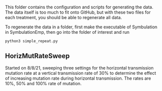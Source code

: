This folder contains the configuration and scripts for generating the data. The data itself is too much to fit onto GitHub, but with these two files for each treatment, you should be able to regenerate all data.

To regenerate the data in a folder, first make the executable of Symbulation in SymbulationEmp, then go into the folder of interest and run
```
python3 simple_repeat.py
```

## HorizMutRateSweep 
Started on 8/8/21, sweeping three settings for the horizontal transmission mutation rate at a vertical transmission rate of 30% to determine the effect of increasing mutation rate during horizontal transmission. The rates are 10%, 50% and 100% rate of mutation.
